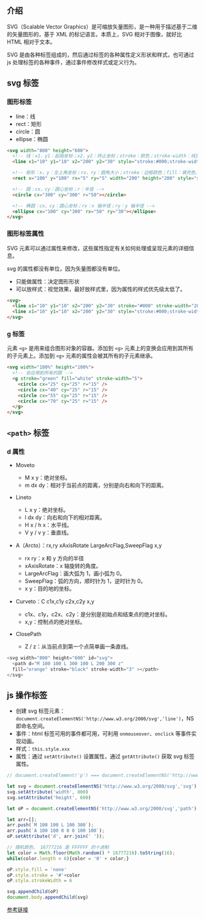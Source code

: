 ## 介绍

SVG（Scalable Vector Graphics）是可缩放矢量图形，是一种用于描述基于二维的矢量图形的，基于 XML 的标记语言。本质上，SVG 相对于图像，就好比 HTML 相对于文本。

SVG 是由各种标签组成的，然后通过标签的各种属性定义形状和样式，也可通过 js 处理标签的各种事件，通过事件修改样式或定义行为。

## svg 标签

### 图形标签

- line：线 
- rect：矩形
- circle：圆
- ellipse：椭圆

```html
<svg width="800" height="600">
  <!-- 线：x1，y1：起始坐标；x2，y2：终止坐标；stroke：颜色；stroke-width：线宽 -->
  <line x1="10" y1="10" x2="200" y2="30" style="stroke:#000;stroke-width:20"></line>

  <!-- 矩形：x，y：左上角坐标；rx，ry：圆角大小；stroke：边框颜色；fill：填充色，none 为空心 -->
  <rect x="100" y="100" rx="5" ry="5" width="200" height="200" style="stroke:red;stroke-width:20;fill:rgba(0,0,0,0);" onclick="this.style.stroke='black'"></rect>

  <!-- 圆：cx，cy：圆心坐标；r：半径 -->
  <circle cx="300" cy="300" r="50"></circle>

  <!-- 椭圆：cx，cy：圆心坐标；rx：x 轴半径；ry：y 轴半径 -->
  <ellipse cx="100" cy="300" rx="50" ry="30"></ellipse>
</svg>
```

### 图形标签属性

SVG 元素可以通过属性来修改，这些属性指定有关如何处理或呈现元素的详细信息。

svg 的属性都没有单位，因为矢量图都没有单位。

- 只能做属性：决定图形形状
- 可以放样式：视觉效果，最好放样式里，因为属性的样式优先级太低了。

```html
<svg>
  <line x1="10" y1="10" x2="200" y2="30" stroke="#000" stroke-width="20"></line>
  <line x1="10" y1="10" x2="200" y2="30" style="stroke:#000;stroke-width:20"></line>
</svg>
```

### g 标签

元素 `<g>` 是用来组合图形对象的容器。添加到 `<g>` 元素上的变换会应用到其所有的子元素上。添加到 `<g>` 元素的属性会被其所有的子元素继承。

```html
<svg width="100%" height="100%">
  <!-- 会应用到所有的圆 -->
  <g stroke="green" fill="white" stroke-width="5">
    <circle cx="25" cy="25" r="15" />
    <circle cx="40" cy="25" r="15" />
    <circle cx="55" cy="25" r="15" />
    <circle cx="70" cy="25" r="15" />
  </g>
</svg>
```

## `<path>` 标签

### d 属性

- Moveto
  - M x y：绝对坐标。
  - m dx dy：相对于当前点的距离，分别是向右和向下的距离。

- Lineto
  - L x y：绝对坐标。
  - l dx dy：向右和向下的相对距离。
  - H x / h x：水平线。
  - V y / v y：垂直线。

- A（Arcto）：rx,ry xAxisRotate LargeArcFlag,SweepFlag x,y
  - rx ry：x 和 y 方向的半径
  - xAxisRotate：x 轴旋转的角度。
  - LargeArcFlag：画大弧为 1，画小弧为 0。
  - SweepFlag：弧的方向，顺时针为 1，逆时针为 0。
  - x y：目的地的坐标。

- Curveto：C c1x,c1y c2x,c2y x,y
  - c1x、c1y，c2x、c2y：是分别是初始点和结束点的绝对坐标。
  - x,y：控制点的绝对坐标。

- ClosePath
  - Z / z：从当前点到第一个点简单画一条直线。

```js
<svg width="800" height="600" id="svg">
  <path d="M 100 100 L 300 100 L 200 300 z"
  fill="orange" stroke="black" stroke-width="3" ></path>
</svg>
```

## js 操作标签

- 创建 svg 标签元素：`document.createElementNS('http://www.w3.org/2000/svg','line')`，NS 即命名空间。
- 事件：html 标签可用的事件都可用，可利用 `onmouseover`、`onclick` 等事件实现动画。
- 样式：`this.style.xxx`
- 属性：通过 `setAttribute()` 设置属性，通过 `getAttribute()` 获取 svg 标签属性。

```js
// document.createElement('p') === document.createElementNS('http://www.w3.org/1999/xhtml','p')

let svg = document.createElementNS('http://www.w3.org/2000/svg','svg')
svg.setAttribute('width', 800)
svg.setAttribute('height', 600)

let oP = document.createElementNS('http://www.w3.org/2000/svg','path')

let arr=[];
arr.push(`M 100 100 L 100 300`);
arr.push(`A 100 100 0 0 0 100 100`);
oP.setAttribute('d', arr.join(' '));

// 随机颜色， 16777216 是 FFFFFF 的十进制
let color = Math.floor(Math.random() * 16777216).toString(16);
while(color.length < 6){color = '0' + color;}

oP.style.fill = 'none'
oP.style.stroke = '#'+color
oP.style.strokeWidth = 6

svg.appendChild(oP)
document.body.appendChild(svg)
```

[参考链接](https://developer.mozilla.org/zh-CN/docs/Web/SVG)
